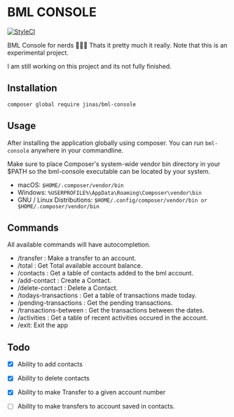 # BML CONSOLE

[![StyleCI](https://github.styleci.io/repos/295019117/shield?branch=master)](https://github.styleci.io/repos/295019117?branch=master)

BML Console for nerds 🧙‍♂️🔥 Thats it pretty much it really. Note that this is an experimental project.

I am still working on this project and its not fully finished.


## Installation

```
composer global require jinas/bml-console
```

## Usage

After installing the application globally using composer. You can run `bml-console` anywhere in your commandline. 

Make sure to place Composer's system-wide vendor bin directory in your $PATH so the bml-console executable can be located by your system. 

- macOS: `$HOME/.composer/vendor/bin`
- Windows: `%USERPROFILE%\AppData\Roaming\Composer\vendor\bin`
- GNU / Linux Distributions: `$HOME/.config/composer/vendor/bin or $HOME/.composer/vendor/bin`


## Commands

All available commands will have autocompletion.

- /transfer : Make a transfer to an account.
- /total : Get Total available account balance.
- /contacts : Get a table of contacts added to the bml account.
- /add-contact : Create a Contact.
- /delete-contact : Delete a Contact.
- /todays-transactions : Get a table of transactions made today.
- /pending-transactions : Get the pending transactions.
- /transactions-between : Get the transactions between the dates.
- /activities : Get a table of recent activities occured in the account.
- /exit: Exit the app


## Todo

- [x] Ability to add contacts
- [x] Ability to delete contacts
- [x] Ability to make Transfer to a given account number
- [ ] Ability to make transfers to account saved in contacts.

